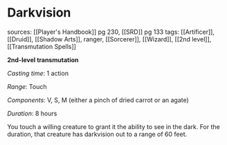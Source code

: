# Darkvision
sources: [[Player's Handbook]] pg 230, [[SRD]] pg 133
tags: [[Artificer]], [[Druid]], [[Shadow Arts]], ranger, [[Sorcerer]], [[Wizard]], [[2nd level]], [[Transmutation Spells]]

**2nd-level transmutation**

*Casting time*: 1 action

*Range*: Touch

*Components*: V, S, M (either a pinch of dried carrot or an agate)

*Duration*: 8 hours

You touch a willing creature to grant it the ability to see in the dark. For the duration, that creature has darkvision out to a range of 60 feet.
